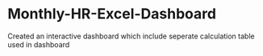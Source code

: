 # Monthly-HR-Excel-Dashboard

Created an interactive dashboard which include seperate 
 calculation table used in  dashboard
